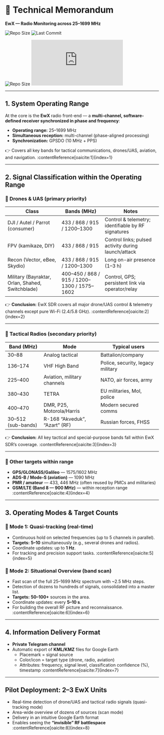 # 📑 Technical Memorandum  
**EwX — Radio Monitoring across 25–1699 MHz**


![Repo Size](https://img.shields.io/github/repo-size/EwX-TraceGrid/ewx-tracegrid)
![Last Commit](https://img.shields.io/github/last-commit/EwX-TraceGrid/ewx-tracegrid)


![Repo Size](https://img.shields.io/github/repo-size/EwX-TraceGrid/ewx-tracegrid)
![Last Commit](https://github.com/last-commit/EwX-TraceGrid/ewx-tracegrid/blob/main/TechMemo.md)

---

## 1. System Operating Range
At the core is the **EwX** radio front-end — a **multi-channel, software-defined receiver synchronized in phase and frequency**:

- **Operating range:** 25–1699 MHz  
- **Simultaneous reception:** multi-channel (phase-aligned processing)  
- **Synchronization:** GPSDO (10 MHz + PPS)

👉 Covers all key bands for tactical communications, drones/UAS, aviation, and navigation.  :contentReference[oaicite:1]{index=1}

---

## 2. Signal Classification within the Operating Range

### 🔹 Drones & UAS (primary priority)

| Class | Bands (MHz) | Notes |
|---|---|---|
| DJI / Autel / Parrot (consumer) | 433 / 868 / 915 / 1200–1300 | Control & telemetry; identifiable by RF signatures |
| FPV (kamikaze, DIY) | 433 / 868 / 915 | Control links; pulsed activity during launch/attack |
| Recon (Vector, eBee, Skydio) | 433 / 868 / 915 / 1200–1300 | Long on-air presence (1–3 h) |
| Military (Bayraktar, Orlan, Shahed, Switchblade) | 400–450 / 868 / 915 / 1200–1300 / 1575–1602 | Control, GPS; persistent link via operator/relay |

👉 **Conclusion:** EwX SDR covers all major drone/UAS control & telemetry channels except pure Wi-Fi (2.4/5.8 GHz).  :contentReference[oaicite:2]{index=2}

---

### 🔹 Tactical Radios (secondary priority)

| Band (MHz) | Mode | Typical users |
|---|---|---|
| 30–88 | Analog tactical | Battalion/company |
| 136–174 | VHF High Band | Police, security, legacy military |
| 225–400 | Aviation, military channels | NATO, air forces, army |
| 380–430 | TETRA | EU militaries, MoI, police |
| 400–470 | DMR, P25, Motorola/Harris | Modern secured comms |
| 30–512 (sub-bands) | R-168 “Akveduk”, “Azart” (RF) | Russian forces, FHSS |

👉 **Conclusion:** All key tactical and special-purpose bands fall within EwX SDR’s coverage.  :contentReference[oaicite:3]{index=3}

---

### 🔹 Other targets within range
- **GPS/GLONASS/Galileo** — 1575/1602 MHz  
- **ADS-B / Mode-S (aviation)** — 1090 MHz  
- **PMR / amateur** — 433, 446 MHz (often reused by PMCs and militaries)  
- **GSM/LTE (Band 8 — 900 MHz)** — within reception range  :contentReference[oaicite:4]{index=4}

---

## 3. Operating Modes & Target Counts

### 🔸 Mode 1: **Quasi-tracking (real-time)**
- Continuous hold on selected frequencies (up to 5 channels in parallel).  
- **Targets:** **5–10** simultaneously (e.g., several drones and radios).  
- Coordinate updates: up to **1 Hz**.  
- For tracking and precision support tasks.  :contentReference[oaicite:5]{index=5}

### 🔸 Mode 2: **Situational Overview (band scan)**
- Fast scan of the full 25–1699 MHz spectrum with ~2.5 MHz steps.  
- Detection of dozens to hundreds of signals, consolidated into a master list.  
- **Targets:** **50–100+** sources in the area.  
- Coordinate updates: every **5–10 s**.  
- For building the overall RF picture and reconnaissance.  :contentReference[oaicite:6]{index=6}

---

## 4. Information Delivery Format
- **Private Telegram channel**  
- Automatic export of **KML/KMZ** files for Google Earth  
  - Placemark = signal source  
  - Color/icon = target type (drone, radio, aviation)  
  - Attributes: frequency, signal level, classification confidence (%), timestamp  :contentReference[oaicite:7]{index=7}

---

## Pilot Deployment: 2–3 EwX Units
- Real-time detection of drone/UAS and tactical radio signals (quasi-tracking mode)  
- Area-wide overview of dozens of sources (scan mode)  
- Delivery in an intuitive Google Earth format  
- Enables seeing the **“invisible” RF battlespace**  :contentReference[oaicite:8]{index=8}
